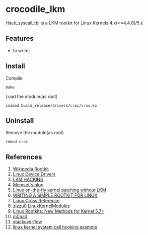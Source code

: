 # crocodile_lkm

Hack_syscall_tbl is a LKM rootkit for Linux Kernels 4.x(>=4.4.0)/5.x

## Features
- to write;

## Install
Compile
```
make
```
Load the module(as root)
```
insmod build_release/drivers/croc/croc.ko
```

## Uninstall
Remove the module(as root)
```
rmmod croc
```

## References
1. [Wikipedia Rootkit](https://en.wikipedia.org/wiki/Rootkit)
2. [Linux Device Drivers](http://lwn.net/Kernel/LDD3/)
3. [LKM HACKING](https://web.archive.org/web/20140701183221/https://www.thc.org/papers/LKM_HACKING.html)
4. [Memset's blog](http://memset.wordpress.com/)
5. [Linux on-the-fly kernel patching without LKM](http://phrack.org/issues/58/7.html)
6. [WRITING A SIMPLE ROOTKIT FOR LINUX](https://web.archive.org/web/20160620231623/http://big-daddy.fr/repository/Documentation/Hacking/Security/Malware/Rootkits/writing-rootkit.txt)
7. [Linux Cross Reference](http://lxr.free-electrons.com/)
8. [zizzu0 LinuxKernelModules](https://github.com/zizzu0/LinuxKernelModules/)
9. [Linux Rootkits: New Methods for Kernel 5.7+](https://xcellerator.github.io/posts/linux_rootkits_11/)
10. [m0nad](https://github.com/m0nad/)
11. [stackoverflow](https://stackoverflow.com/questions/31648126/disable-write-protection-for-memory-pages-in-arm)
12. [linux kernel system call hooking example](https://stackoverflow.com/questions/2103315/linux-kernel-system-call-hooking-example)

